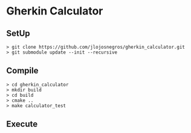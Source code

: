 # Gherkin Calculator

## SetUp

```
> git clone https://github.com/jlojosnegros/gherkin_calculator.git
> git submodule update --init --recursive
```

## Compile

```
> cd gherkin_calculator
> mkdir build
> cd build
> cmake ..
> make calculator_test

```

## Execute
